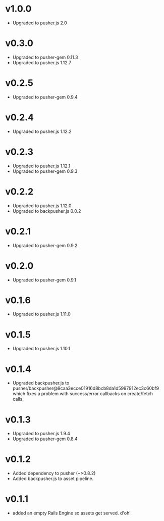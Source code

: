 v1.0.0
======
- Upgraded to pusher.js 2.0

v0.3.0
======
- Upgraded to pusher-gem 0.11.3
- Upgraded to pusher.js 1.12.7

v0.2.5
======
- Upgraded to pusher-gem 0.9.4

v0.2.4
======
- Upgraded to pusher.js 1.12.2

v0.2.3
======
- Upgraded to pusher.js 1.12.1
- Upgraded to pusher-gem 0.9.3

v0.2.2
======
- Upgraded to pusher.js 1.12.0
- Upgraded to backpusher.js 0.0.2

v0.2.1
======
- Upgraded to pusher-gem 0.9.2

v0.2.0
======
- Upgraded to pusher-gem 0.9.1

v0.1.6
======
- Upgraded to pusher.js 1.11.0

v0.1.5
======
- Upgraded to pusher.js 1.10.1

v0.1.4
======
- Upgraded backpusher.js to pusher/backpusher@9caa3ecce01916d8bcb8da1d5997912ec3c60bf9 which fixes a problem with success/error callbacks on create/fetch calls.

v0.1.3
======
- Upgraded to pusher.js 1.9.4
- Upgraded to pusher-gem 0.8.4

v0.1.2
======
- Added dependency to pusher (~>0.8.2)
- Added backpusher.js to asset pipeline.

v0.1.1
======
- added an empty Rails Engine so assets get served. d'oh!
